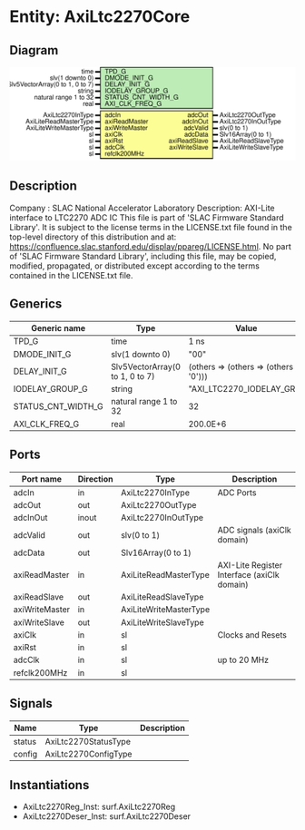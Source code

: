 # Entity: AxiLtc2270Core

## Diagram

![Diagram](AxiLtc2270Core.svg "Diagram")
## Description

Company    : SLAC National Accelerator Laboratory
Description: AXI-Lite interface to LTC2270 ADC IC
This file is part of 'SLAC Firmware Standard Library'.
It is subject to the license terms in the LICENSE.txt file found in the
top-level directory of this distribution and at:
   https://confluence.slac.stanford.edu/display/ppareg/LICENSE.html.
No part of 'SLAC Firmware Standard Library', including this file,
may be copied, modified, propagated, or distributed except according to
the terms contained in the LICENSE.txt file.
## Generics

| Generic name       | Type                            | Value                                   | Description |
| ------------------ | ------------------------------- | --------------------------------------- | ----------- |
| TPD_G              | time                            | 1 ns                                    |             |
| DMODE_INIT_G       | slv(1 downto 0)                 | "00"                                    |             |
| DELAY_INIT_G       | Slv5VectorArray(0 to 1, 0 to 7) | (others => (others => (others => '0'))) |             |
| IODELAY_GROUP_G    | string                          | "AXI_LTC2270_IODELAY_GRP"               |             |
| STATUS_CNT_WIDTH_G | natural range 1 to 32           | 32                                      |             |
| AXI_CLK_FREQ_G     | real                            | 200.0E+6                                |             |
## Ports

| Port name      | Direction | Type                   | Description                                 |
| -------------- | --------- | ---------------------- | ------------------------------------------- |
| adcIn          | in        | AxiLtc2270InType       | ADC Ports                                   |
| adcOut         | out       | AxiLtc2270OutType      |                                             |
| adcInOut       | inout     | AxiLtc2270InOutType    |                                             |
| adcValid       | out       | slv(0 to 1)            | ADC signals (axiClk domain)                 |
| adcData        | out       | Slv16Array(0 to 1)     |                                             |
| axiReadMaster  | in        | AxiLiteReadMasterType  | AXI-Lite Register Interface (axiClk domain) |
| axiReadSlave   | out       | AxiLiteReadSlaveType   |                                             |
| axiWriteMaster | in        | AxiLiteWriteMasterType |                                             |
| axiWriteSlave  | out       | AxiLiteWriteSlaveType  |                                             |
| axiClk         | in        | sl                     | Clocks and Resets                           |
| axiRst         | in        | sl                     |                                             |
| adcClk         | in        | sl                     | up to 20 MHz                                |
| refclk200MHz   | in        | sl                     |                                             |
## Signals

| Name   | Type                 | Description |
| ------ | -------------------- | ----------- |
| status | AxiLtc2270StatusType |             |
| config | AxiLtc2270ConfigType |             |
## Instantiations

- AxiLtc2270Reg_Inst: surf.AxiLtc2270Reg
- AxiLtc2270Deser_Inst: surf.AxiLtc2270Deser
